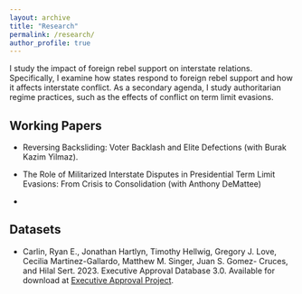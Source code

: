 ```yaml
---
layout: archive
title: "Research"
permalink: /research/
author_profile: true
---
```



I study the impact of foreign rebel support on interstate relations. Specifically, I examine how states respond to foreign rebel support and how it affects interstate conflict. As a secondary agenda, I study authoritarian regime practices, such as the effects of conflict on term limit evasions. 


## Working Papers

- Reversing Backsliding: Voter Backlash and Elite Defections (with Burak Kazim Yilmaz).

- The Role of Militarized Interstate Disputes in Presidential Term Limit Evasions: From Crisis to Consolidation (with Anthony DeMattee)
- 

## Datasets 


- Carlin, Ryan E., Jonathan Hartlyn, Timothy Hellwig, Gregory J. Love, Cecilia Martinez-Gallardo, Matthew M. Singer, Juan S. Gomez- Cruces, and Hilal Sert. 2023. Executive Approval Database 3.0. Available for download at [Executive Approval Project](https://executiveapproval.org/download/).
